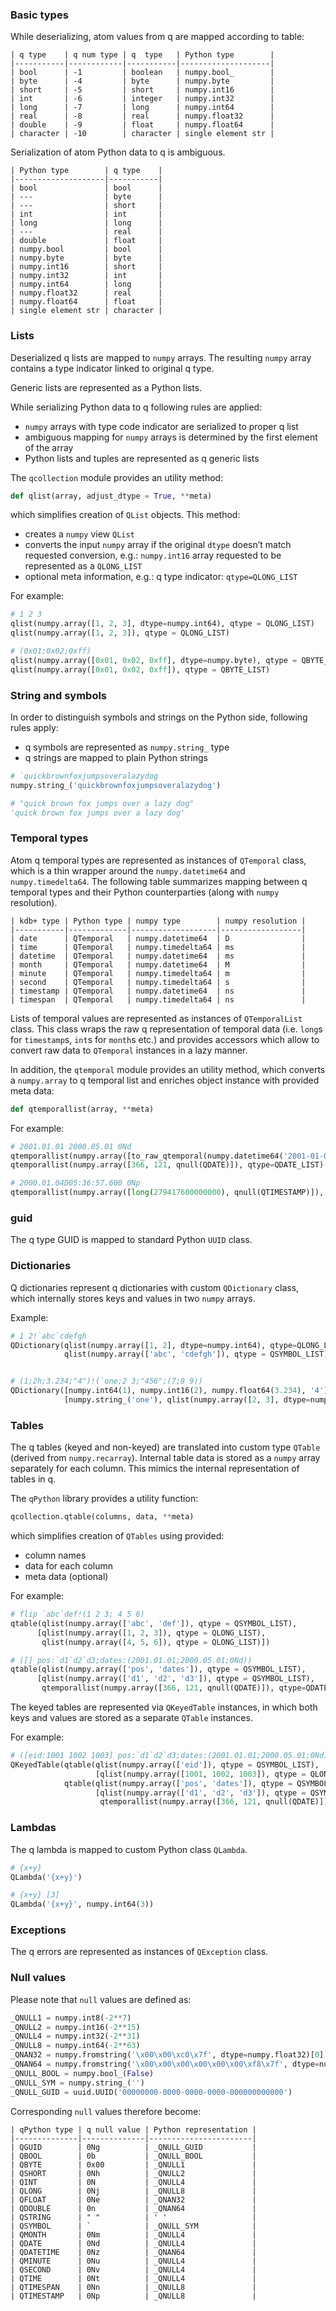 ### Basic types

While deserializing, atom values from q are mapped according to table:

```
| q type    | q num type | q  type   | Python type        |
|-----------|------------|-----------|--------------------|
| bool      | -1         | boolean   | numpy.bool_        |
| byte      | -4         | byte      | numpy.byte         |
| short     | -5         | short     | numpy.int16        |
| int       | -6         | integer   | numpy.int32        |
| long      | -7         | long      | numpy.int64        |
| real      | -8         | real      | numpy.float32      |
| double    | -9         | float     | numpy.float64      |
| character | -10        | character | single element str |
```

Serialization of atom Python data to q is ambiguous.

```
| Python type        | q type    |
|--------------------|-----------|
| bool               | bool      |
| ---                | byte      |
| ---                | short     |
| int                | int       |
| long               | long      |
| ---                | real      |
| double             | float     |
| numpy.bool         | bool      |
| numpy.byte         | byte      |
| numpy.int16        | short     |
| numpy.int32        | int       |
| numpy.int64        | long      |
| numpy.float32      | real      |
| numpy.float64      | float     |
| single element str | character |
```

### Lists
Deserialized q lists are mapped to `numpy` arrays. The resulting `numpy` array contains a type indicator linked to original q type. 

Generic lists are represented as a Python lists.

While serializing Python data to q following rules are applied:
- `numpy` arrays with type code indicator are serialized to proper q list
- ambiguous mapping for `numpy` arrays is determined by the first element of the array
- Python lists and tuples are represented as q generic lists


The `qcollection` module provides an utility method:

```python
def qlist(array, adjust_dtype = True, **meta)
```

which simplifies creation of `QList` objects. This method:
- creates a `numpy` view `QList`
- converts the input `numpy` array if the original `dtype` doesn’t match requested conversion, e.g.: `numpy.int16` array requested to be represented as a `QLONG_LIST`
- optional meta information, e.g.: q type indicator: `qtype=QLONG_LIST`

For example:
```python
# 1 2 3
qlist(numpy.array([1, 2, 3], dtype=numpy.int64), qtype = QLONG_LIST)
qlist(numpy.array([1, 2, 3]), qtype = QLONG_LIST)

# (0x01;0x02;0xff)
qlist(numpy.array([0x01, 0x02, 0xff], dtype=numpy.byte), qtype = QBYTE_LIST)
qlist(numpy.array([0x01, 0x02, 0xff]), qtype = QBYTE_LIST)
```

### String and symbols
In order to distinguish symbols and strings on the Python side, following rules apply:
- q symbols are represented as `numpy.string_` type
- q strings are mapped to plain Python strings

```python
# `quickbrownfoxjumpsoveralazydog
numpy.string_('quickbrownfoxjumpsoveralazydog')

# "quick brown fox jumps over a lazy dog"
'quick brown fox jumps over a lazy dog'
```

### Temporal types
Atom q temporal types are represented as instances of `QTemporal` class, which is a thin wrapper around the `numpy.datetime64` and `numpy.timedelta64`. The following table summarizes mapping between q temporal types and their Python counterparties (along with `numpy` resolution).

```
| kdb+ type | Python type | numpy type        | numpy resolution |
|-----------|-------------|-------------------|------------------|
| date      | QTemporal   | numpy.datetime64  | D                |
| time      | QTemporal   | numpy.timedelta64 | ms               |
| datetime  | QTemporal   | numpy.datetime64  | ms               |
| month     | QTemporal   | numpy.datetime64  | M                |
| minute    | QTemporal   | numpy.timedelta64 | m                |
| second    | QTemporal   | numpy.timedelta64 | s                |
| timestamp | QTemporal   | numpy.datetime64  | ns               |
| timespan  | QTemporal   | numpy.timedelta64 | ns               |
```

Lists of temporal values are represented as instances of `QTemporalList` class. This class wraps the raw q representation of temporal data (i.e. `long`s for `timestamp`s, `int`s for `month`s etc.) and provides accessors which allow to convert raw data to `QTemporal` instances in a lazy manner.

In addition, the `qtemporal` module provides an utility method, which converts a `numpy.array` to q temporal list and enriches object instance with provided meta data:

```python
def qtemporallist(array, **meta)
```

For example:
```python
# 2001.01.01 2000.05.01 0Nd
qtemporallist(numpy.array([to_raw_qtemporal(numpy.datetime64('2001-01-01', 'D'), qtype=QDATE), to_raw_qtemporal(numpy.datetime64('2000-05-01', 'D'), qtype=QDATE), qnull(QDATE)]), qtype=QDATE_LIST)
qtemporallist(numpy.array([366, 121, qnull(QDATE)]), qtype=QDATE_LIST)

# 2000.01.04D05:36:57.600 0Np
qtemporallist(numpy.array([long(279417600000000), qnull(QTIMESTAMP)]), qtype=QTIMESTAMP_LIST)
```


### guid
The q type GUID is mapped to standard Python `UUID` class.


### Dictionaries
Q dictionaries represent q dictionaries with custom `QDictionary` class, which internally stores keys and values in two `numpy` arrays.

Example:
```python
# 1 2!`abc`cdefgh
QDictionary(qlist(numpy.array([1, 2], dtype=numpy.int64), qtype=QLONG_LIST),
            qlist(numpy.array(['abc', 'cdefgh']), qtype = QSYMBOL_LIST))


# (1;2h;3.234;"4")!(`one;2 3;"456";(7;8 9))
QDictionary([numpy.int64(1), numpy.int16(2), numpy.float64(3.234), '4'],
            [numpy.string_('one'), qlist(numpy.array([2, 3], dtype=numpy.int64), qtype=QLONG_LIST), '456', [numpy.int64(7), qlist(numpy.array([8, 9], dtype=numpy.int64), qtype=QLONG_LIST)]])
```

### Tables
The q tables (keyed and non-keyed) are translated into custom type `QTable` (derived from `numpy.recarray`). Internal table data is stored as a `numpy` array separately for each column. This mimics the internal representation of tables in q.

The `qPython` library provides a utility function:

```python
qcollection.qtable(columns, data, **meta)
```

which simplifies creation of `QTables` using provided:
- column names
- data for each column
- meta data (optional)

For example:
```python
# flip `abc`def!(1 2 3; 4 5 6)
qtable(qlist(numpy.array(['abc', 'def']), qtype = QSYMBOL_LIST), 
      [qlist(numpy.array([1, 2, 3]), qtype = QLONG_LIST), 
       qlist(numpy.array([4, 5, 6]), qtype = QLONG_LIST)])

# ([] pos:`d1`d2`d3;dates:(2001.01.01;2000.05.01;0Nd))
qtable(qlist(numpy.array(['pos', 'dates']), qtype = QSYMBOL_LIST),
      [qlist(numpy.array(['d1', 'd2', 'd3']), qtype = QSYMBOL_LIST), 
       qtemporallist(numpy.array([366, 121, qnull(QDATE)]), qtype=QDATE_LIST)])
```

The keyed tables are represented via `QKeyedTable` instances, in which both keys and values are stored as a separate `QTable` instances.

For example:
```python
# ([eid:1001 1002 1003] pos:`d1`d2`d3;dates:(2001.01.01;2000.05.01;0Nd))
QKeyedTable(qtable(qlist(numpy.array(['eid']), qtype = QSYMBOL_LIST),
                   [qlist(numpy.array([1001, 1002, 1003]), qtype = QLONG_LIST)]),
            qtable(qlist(numpy.array(['pos', 'dates']), qtype = QSYMBOL_LIST),
                   [qlist(numpy.array(['d1', 'd2', 'd3']), qtype = QSYMBOL_LIST), 
                    qtemporallist(numpy.array([366, 121, qnull(QDATE)]), qtype = QDATE_LIST)]))
```

### Lambdas
The q lambda is mapped to custom Python class `QLambda`.

```python
# {x+y}
QLambda('{x+y}')

# {x+y} [3]
QLambda('{x+y}', numpy.int64(3))
```

### Exceptions
The q errors are represented as instances of `QException` class.


### Null values

Please note that `null` values are defined as:

```python
_QNULL1 = numpy.int8(-2**7)
_QNULL2 = numpy.int16(-2**15)
_QNULL4 = numpy.int32(-2**31)
_QNULL8 = numpy.int64(-2**63)
_QNAN32 = numpy.fromstring('\x00\x00\xc0\x7f', dtype=numpy.float32)[0]
_QNAN64 = numpy.fromstring('\x00\x00\x00\x00\x00\x00\xf8\x7f', dtype=numpy.float64)[0]
_QNULL_BOOL = numpy.bool_(False)
_QNULL_SYM = numpy.string_('')
_QNULL_GUID = uuid.UUID('00000000-0000-0000-0000-000000000000')
```

Corresponding `null` values therefore become:

```
| qPython type | q null value | Python representation |
|--------------|--------------|-----------------------|
| QGUID        | 0Ng          | _QNULL_GUID           |
| QBOOL        | 0b           | _QNULL_BOOL           |
| QBYTE        | 0x00         | _QNULL1               |
| QSHORT       | 0Nh          | _QNULL2               |
| QINT         | 0N           | _QNULL4               |
| QLONG        | 0Nj          | _QNULL8               |
| QFLOAT       | 0Ne          | _QNAN32               |
| QDOUBLE      | 0n           | _QNAN64               |
| QSTRING      | " "          | ' '                   |
| QSYMBOL      | `            | _QNULL_SYM            |
| QMONTH       | 0Nm          | _QNULL4               |
| QDATE        | 0Nd          | _QNULL4               |   
| QDATETIME    | 0Nz          | _QNAN64               |   
| QMINUTE      | 0Nu          | _QNULL4               |   
| QSECOND      | 0Nv          | _QNULL4               |   
| QTIME        | 0Nt          | _QNULL4               |   
| QTIMESPAN    | 0Nn          | _QNULL8               |   
| QTIMESTAMP   | 0Np          | _QNULL8               | 
```
